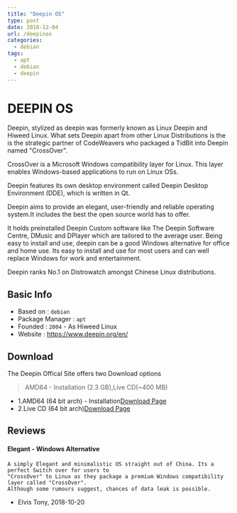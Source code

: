 ```yaml
---
title: "Deepin OS"
type: post
date: 2018-12-04
url: /deepinos
categories:
  - debian
tags:
  - apt
  - debian
  - deepin
---
```


# DEEPIN OS

Deepin, stylized as deepin was formerly known as Linux Deepin and Hiweed Linux.
What sets Deepin apart from other Linux Distributions is the is the strategic partner of CodeWeavers who packaged a TidBit into Deepin named "CrossOver".

CrossOver is a Microsoft Windows compatibility layer for Linux. This layer enables Windows-based applications to run on Linux OSs.

Deepin features its own desktop environment called Deepin Desktop Environment (DDE), which is written in Qt.

Deepin aims to provide an elegant, user-friendly and reliable operating system.It includes the best the open source world has to offer.

It holds preinstalled Deepin Custom software like The Deepin Software Centre, DMusic and DPlayer which are tailored to the average user. Being easy to install and use, deepin can be a good Windows alternative for office and home use. 
Its  easy to install and use for most users and can well replace Windows for work and entertainment.

Deepin ranks No.1 on Distrowatch amongst Chinese Linux distributions.




## Basic Info

* Based on : `debian`
* Package Manager : `apt`
* Founded : `2004` - As Hiweed Linux
* Website : https://www.deepin.org/en/

## Download



The Deepin Offical Site offers two Download options
>AMD64 - Installation (2.3 GB),Live CD(~400 MB)

- 1.AMD64 (64 bit arch) - Installation[Download Page](http://cdimage.deepin.com/releases/15.7/deepin-15.7-amd64.iso)
- 2.Live CD (64 bit arch)[Download Page](http://cdimage.deepin.com/live-system/deepin-live-system-2.0-amd64.iso)



## Reviews

#### Elegant - Windows Alternative

```
A simply Elegant and minimalistic OS straight out of China. Its a perfect Switch over for users to 
"CrossOver" to Linux as they package a premium Windows compatibility layer called "CrossOver".
Although some rumours suggest, chances of data leak is possible.
```
- Elvis Tony, 2018-10-20
